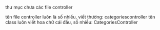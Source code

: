 thư mục chưa các file controller

tên file controller luôn là số nhiều, viết thường: categoriescontroller
tên class luôn viết hoa chữ cái đầu, số nhiều: CategoriesController